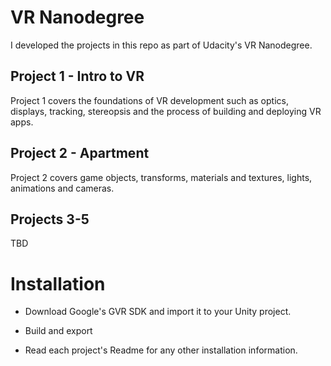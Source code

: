 # VR Nanodegree

I developed the projects in this repo as part of Udacity's VR Nanodegree.



## Project 1 - Intro to VR
Project 1 covers the foundations of VR development such as optics, displays, tracking, stereopsis and the process of building and deploying VR apps. 



## Project 2 - Apartment
Project 2 covers game objects, transforms, materials and textures, lights, animations and cameras. 



## Projects 3-5
TBD


# Installation

* Download Google's GVR SDK and import it to your Unity project.

* Build and export

* Read each project's Readme for any other installation information.

